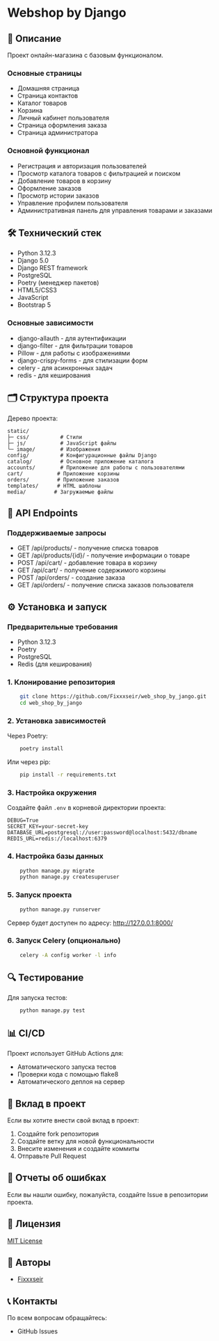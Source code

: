 # Webshop by Django

## 📝 Описание
Проект онлайн-магазина с базовым функционалом.

### Основные страницы
- Домашняя страница
- Страница контактов
- Каталог товаров
- Корзина
- Личный кабинет пользователя
- Страница оформления заказа
- Страница администратора

### Основной функционал
- Регистрация и авторизация пользователей
- Просмотр каталога товаров с фильтрацией и поиском
- Добавление товаров в корзину
- Оформление заказов
- Просмотр истории заказов
- Управление профилем пользователя
- Административная панель для управления товарами и заказами

## 🛠 Технический стек
- Python 3.12.3
- Django 5.0
- Django REST framework
- PostgreSQL
- Poetry (менеджер пакетов)
- HTML5/CSS3
- JavaScript
- Bootstrap 5

### Основные зависимости
- django-allauth - для аутентификации
- django-filter - для фильтрации товаров
- Pillow - для работы с изображениями
- django-crispy-forms - для стилизации форм
- celery - для асинхронных задач
- redis - для кеширования

## 🗂 Структура проекта

Дерево проекта:

    static/
    ├─ css/          # Стили
    ├─ js/           # JavaScript файлы
    └─ image/        # Изображения
    config/          # Конфигурационные файлы Django
    catalog/         # Основное приложение каталога
    accounts/        # Приложение для работы с пользователями
    cart/           # Приложение корзины
    orders/         # Приложение заказов
    templates/      # HTML шаблоны
    media/         # Загружаемые файлы

## 🔄 API Endpoints
### Поддерживаемые запросы
- GET /api/products/ - получение списка товаров
- GET /api/products/{id}/ - получение информации о товаре
- POST /api/cart/ - добавление товара в корзину
- GET /api/cart/ - получение содержимого корзины
- POST /api/orders/ - создание заказа
- GET /api/orders/ - получение списка заказов пользователя

## ⚙️ Установка и запуск

### Предварительные требования
- Python 3.12.3
- Poetry
- PostgreSQL
- Redis (для кеширования)

### 1. Клонирование репозитория
```bash
    git clone https://github.com/Fixxxseir/web_shop_by_jango.git
    cd web_shop_by_jango
```

### 2. Установка зависимостей

Через Poetry:
```bash
    poetry install
```

Или через pip:
```bash
    pip install -r requirements.txt
```

### 3. Настройка окружения

Создайте файл `.env` в корневой директории проекта:

    DEBUG=True
    SECRET_KEY=your-secret-key
    DATABASE_URL=postgresql://user:password@localhost:5432/dbname
    REDIS_URL=redis://localhost:6379

### 4. Настройка базы данных
```bash
    python manage.py migrate
    python manage.py createsuperuser
```

### 5. Запуск проекта
```bash
    python manage.py runserver
```

Сервер будет доступен по адресу: http://127.0.0.1:8000/

### 6. Запуск Celery (опционально)
```bash
    celery -A config worker -l info
```
## 🔍 Тестирование

Для запуска тестов:
```bash
    python manage.py test
```

## 📊 CI/CD

Проект использует GitHub Actions для:
- Автоматического запуска тестов
- Проверки кода с помощью flake8
- Автоматического деплоя на сервер

## 🤝 Вклад в проект
Если вы хотите внести свой вклад в проект:

1. Создайте fork репозитория
2. Создайте ветку для новой функциональности
3. Внесите изменения и создайте коммиты
4. Отправьте Pull Request

## 🐛 Отчеты об ошибках
Если вы нашли ошибку, пожалуйста, создайте Issue в репозитории проекта.

## 📝 Лицензия
[MIT License](LICENSE)

## 👥 Авторы
- [Fixxxseir](https://github.com/Fixxxseir)

## 📞 Контакты
По всем вопросам обращайтесь:
- GitHub Issues